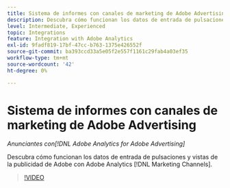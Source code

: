 ```yaml
---
title: Sistema de informes con canales de marketing de Adobe Advertising
description: Descubra cómo funcionan los datos de entrada de pulsaciones y vistas de Adobe Advertising con Adobe Analytics [!DNL Marketing Channels].
level: Intermediate, Experienced
topic: Integrations
feature: Integration with Adobe Analytics
exl-id: 9fadf819-17bf-47cc-b763-1375e426552f
source-git-commit: ba393ccd33a5e05f2e557f1161c29fab4a03ef35
workflow-type: tm+mt
source-wordcount: '42'
ht-degree: 0%

---
```


# Sistema de informes con canales de marketing de Adobe Advertising

*Anunciantes con[!DNL Adobe Analytics for Adobe Advertising]*

Descubra cómo funcionan los datos de entrada de pulsaciones y vistas de la publicidad de Adobe con Adobe Analytics [!DNL Marketing Channels].

>[!VIDEO](https://video.tv.adobe.com/v/33502)
